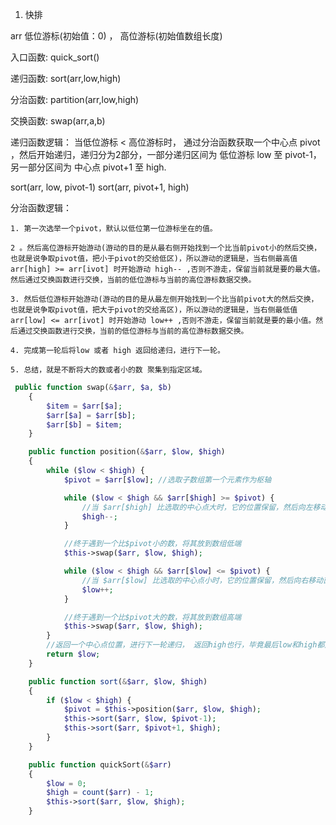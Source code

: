 1. 快排 

arr  低位游标(初始值：0) ， 高位游标(初始值数组长度)

入口函数: quick_sort()

递归函数: sort(arr,low,high)

分治函数: partition(arr,low,high)

交换函数: swap(arr,a,b)

递归函数逻辑： 当低位游标 < 高位游标时， 通过分治函数获取一个中心点 pivot ，然后开始递归，递归分为2部分，一部分递归区间为 低位游标 low 至 pivot-1，另一部分区间为 中心点 pivot+1 至 high. 

sort(arr, low, pivot-1)
sort(arr, pivot+1, high)

分治函数逻辑： 

	1. 第一次选举一个pivot，默认以低位第一位游标坐在的值。

	2 。然后高位游标开始游动(游动的目的是从最右侧开始找到一个比当前pivot小的然后交换，也就是说争取pivot值，把小于pivot的交给低区)，所以游动的逻辑是，当右侧最高值 arr[high] >= arr[ivot] 时开始游动 high-- ,否则不游走，保留当前就是要的最大值。然后通过交换函数进行交换，当前的低位游标与当前的高位游标数据交换。

	3. 然后低位游标开始游动(游动的目的是从最左侧开始找到一个比当前pivot大的然后交换，也就是说争取pivot值，把大于pivot的交给高区)，所以游动的逻辑是，当右侧最低值 arr[low] <= arr[ivot] 时开始游动 low++ ,否则不游走，保留当前就是要的最小值。然后通过交换函数进行交换，当前的低位游标与当前的高位游标数据交换。

	4. 完成第一轮后将low 或者 high 返回给递归，进行下一轮。

	5. 总结，就是不断将大的数或者小的数 聚集到指定区域。


```php
 public function swap(&$arr, $a, $b)
    {
        $item = $arr[$a];
        $arr[$a] = $arr[$b];
        $arr[$b] = $item;
    }

    public function position(&$arr, $low, $high)
    {
        while ($low < $high) {
            $pivot = $arr[$low]; //选取子数组第一个元素作为枢轴

            while ($low < $high && $arr[$high] >= $pivot) {
                //当 $arr[$high] 比选取的中心点大时，它的位置保留，然后向左移动直到找到一个比中心点小的与其交换
                $high--;
            }

            //终于遇到一个比$pivot小的数，将其放到数组低端
            $this->swap($arr, $low, $high);

            while ($low < $high && $arr[$low] <= $pivot) {
                //当 $arr[$low] 比选取的中心点小时，它的位置保留，然后向右移动直到找到一个比中心点大的与其交换
                $low++;
            }

            //终于遇到一个比$pivot大的数，将其放到数组高端
            $this->swap($arr, $low, $high);
        }
        //返回一个中心点位置，进行下一轮递归， 返回high也行，毕竟最后low和high都是停留在pivot下标处
        return $low;
    }

    public function sort(&$arr, $low, $high)
    {
        if ($low < $high) {
            $pivot = $this->position($arr, $low, $high);
            $this->sort($arr, $low, $pivot-1);
            $this->sort($arr, $pivot+1, $high);
        }
    }

    public function quickSort(&$arr)
    {
        $low = 0;
        $high = count($arr) - 1;
        $this->sort($arr, $low, $high);
    }
```    